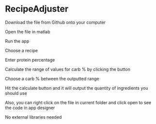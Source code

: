 # RecipeAdjuster

Download the file from Github onto your computer

Open the file in matlab

Run the app 

Choose a recipe

Enter protein percentage

Calculate the range of values for carb % by clicking the button

Choose a carb % between the outputted range

Hit the calculate button and it will output the quantity of ingredients you should use

Also, you can right click on the file in current folder and click open to see the code in app designer

No external libraries needed

